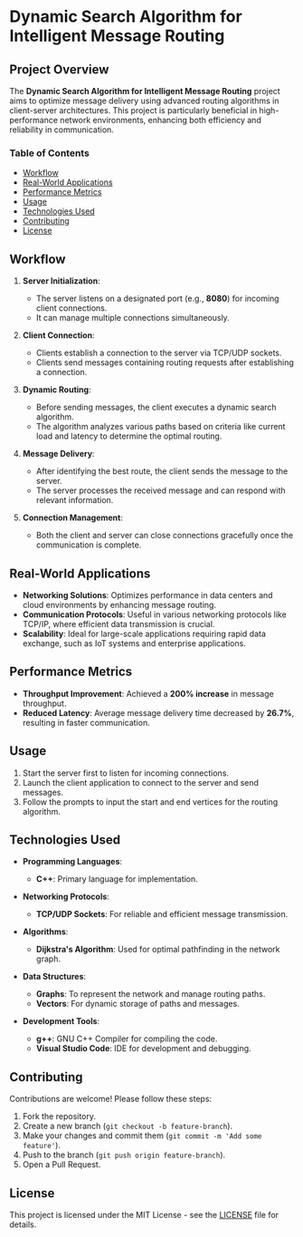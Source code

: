 # Dynamic Search Algorithm for Intelligent Message Routing

## Project Overview

The **Dynamic Search Algorithm for Intelligent Message Routing** project aims to optimize message delivery using advanced routing algorithms in client-server architectures. This project is particularly beneficial in high-performance network environments, enhancing both efficiency and reliability in communication.

### Table of Contents

- [Workflow](#workflow)
- [Real-World Applications](#real-world-applications)
- [Performance Metrics](#performance-metrics)
- [Usage](#usage)
- [Technologies Used](#technologies-used)
- [Contributing](#contributing)
- [License](#license)

## Workflow

1. **Server Initialization**:
   - The server listens on a designated port (e.g., **8080**) for incoming client connections.
   - It can manage multiple connections simultaneously.

2. **Client Connection**:
   - Clients establish a connection to the server via TCP/UDP sockets.
   - Clients send messages containing routing requests after establishing a connection.

3. **Dynamic Routing**:
   - Before sending messages, the client executes a dynamic search algorithm.
   - The algorithm analyzes various paths based on criteria like current load and latency to determine the optimal routing.

4. **Message Delivery**:
   - After identifying the best route, the client sends the message to the server.
   - The server processes the received message and can respond with relevant information.

5. **Connection Management**:
   - Both the client and server can close connections gracefully once the communication is complete.

## Real-World Applications

- **Networking Solutions**: Optimizes performance in data centers and cloud environments by enhancing message routing.
- **Communication Protocols**: Useful in various networking protocols like TCP/IP, where efficient data transmission is crucial.
- **Scalability**: Ideal for large-scale applications requiring rapid data exchange, such as IoT systems and enterprise applications.

## Performance Metrics

- **Throughput Improvement**: Achieved a **200% increase** in message throughput.
- **Reduced Latency**: Average message delivery time decreased by **26.7%**, resulting in faster communication.

## Usage

1. Start the server first to listen for incoming connections.
2. Launch the client application to connect to the server and send messages.
3. Follow the prompts to input the start and end vertices for the routing algorithm.

## Technologies Used

- **Programming Languages**: 
  - **C++**: Primary language for implementation.
  
- **Networking Protocols**: 
  - **TCP/UDP Sockets**: For reliable and efficient message transmission.
  
- **Algorithms**: 
  - **Dijkstra's Algorithm**: Used for optimal pathfinding in the network graph.

- **Data Structures**:
  - **Graphs**: To represent the network and manage routing paths.
  - **Vectors**: For dynamic storage of paths and messages.

- **Development Tools**: 
  - **g++**: GNU C++ Compiler for compiling the code.
  - **Visual Studio Code**: IDE for development and debugging.

## Contributing

Contributions are welcome! Please follow these steps:

1. Fork the repository.
2. Create a new branch (`git checkout -b feature-branch`).
3. Make your changes and commit them (`git commit -m 'Add some feature'`).
4. Push to the branch (`git push origin feature-branch`).
5. Open a Pull Request.

## License

This project is licensed under the MIT License - see the [LICENSE](LICENSE) file for details.
